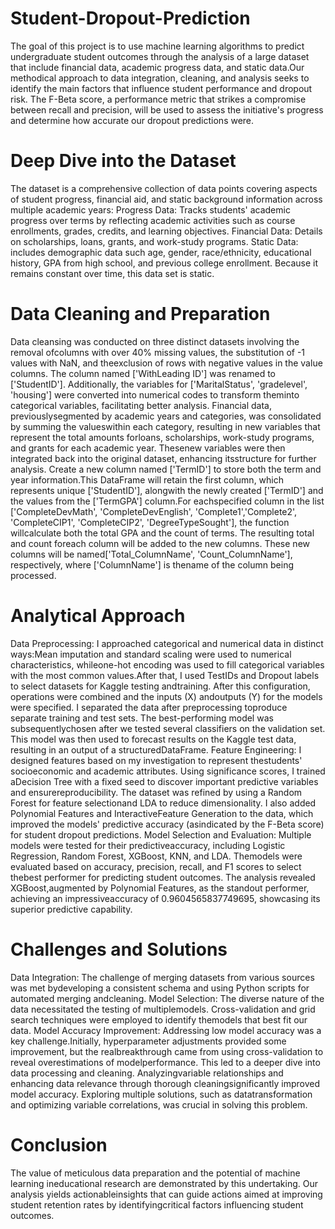 # Student-Dropout-Prediction
The goal of this project is to use machine learning algorithms to predict undergraduate student outcomes through the analysis of a large dataset that include financial data, academic progress data, and static data.Our methodical approach to data integration,
cleaning, and analysis seeks to identify the main factors that influence student performance
and dropout risk. The F-Beta score, a performance metric that strikes a compromise between
recall and precision, will be used to assess the initiative's progress and determine how
accurate our dropout predictions were.

# Deep Dive into the Dataset
The dataset is a comprehensive collection of data points covering aspects of student
progress, financial aid, and static background information across multiple academic years:
Progress Data: Tracks students' academic progress over terms by reflecting academic
activities such as course enrollments, grades, credits, and learning objectives.
Financial Data: Details on scholarships, loans, grants, and work-study programs.
Static Data: includes demographic data such age, gender, race/ethnicity, educational
history, GPA from high school, and previous college enrollment. Because it remains
constant over time, this data set is static.

# Data Cleaning and Preparation
Data cleansing was conducted on three distinct datasets involving the removal ofcolumns with over 40% missing values, the substitution of -1 values with NaN, and theexclusion of rows with negative values in the value columns. The column named ['WithLeading ID'] was renamed to ['StudentID']. Additionally, the variables for ['MaritalStatus', 'gradelevel', 'housing'] were converted into numerical codes to transform theminto categorical variables, facilitating better analysis. Financial data, previouslysegmented by academic years and categories, was consolidated by summing the valueswithin each category, resulting in new variables that represent the total amounts forloans, scholarships, work-study programs, and grants for each academic year. Thesenew variables were then integrated back into the original dataset, enhancing itsstructure for further analysis.
Create a new column named ['TermID'] to store both the term and year information.This DataFrame will retain the first column, which represents unique ['StudentID'], alongwith the newly created ['TermID'] and the values from the ['TermGPA'] column.For eachspecified column in the list ['CompleteDevMath', 'CompleteDevEnglish', 'Complete1','Complete2', 'CompleteCIP1', 'CompleteCIP2', 'DegreeTypeSought'], the function willcalculate both the total GPA and the count of terms. The resulting total and count foreach column will be added to the new columns. These new columns will be named['Total_ColumnName', 'Count_ColumnName'], respectively, where ['ColumnName'] is thename of the column being processed.

# Analytical Approach
Data Preprocessing:
I approached categorical and numerical data in distinct ways:Mean imputation and standard scaling were used to numerical characteristics, whileone-hot encoding was used to fill categorical variables with the most common values.After that, I used TestIDs and Dropout labels to select datasets for Kaggle testing andtraining. After this configuration, operations were combined and the inputs (X) andoutputs (Y) for the models were specified. I separated the data after preprocessing toproduce separate training and test sets. The best-performing model was subsequentlychosen after we tested several classifiers on the validation set. This model was then
used to forecast results on the Kaggle test data, resulting in an output of a structuredDataFrame.
Feature Engineering:
I designed features based on my investigation to represent thestudents' socioeconomic and academic attributes. Using significance scores, I trained aDecision Tree with a fixed seed to discover important predictive variables and ensurereproducibility. The dataset was refined by using a Random Forest for feature selectionand LDA to reduce dimensionality. I also added Polynomial Features and InteractiveFeature Generation to the data, which improved the models' predictive accuracy (asindicated by the F-Beta score) for student dropout predictions.
Model Selection and Evaluation:
Multiple models were tested for their predictiveaccuracy, including Logistic Regression, Random Forest, XGBoost, KNN, and LDA. Themodels were evaluated based on accuracy, precision, recall, and F1 scores to select thebest performer for predicting student outcomes. The analysis revealed XGBoost,augmented by Polynomial Features, as the standout performer, achieving an impressiveaccuracy of 0.9604565837749695, showcasing its superior predictive capability.

# Challenges and Solutions
Data Integration:
The challenge of merging datasets from various sources was met bydeveloping a consistent schema and using Python scripts for automated merging andcleaning.
Model Selection:
The diverse nature of the data necessitated the testing of multiplemodels. Cross-validation and grid search techniques were employed to identify themodels that best fit our data.
Model Accuracy Improvement:
Addressing low model accuracy was a key challenge.Initially, hyperparameter adjustments provided some improvement, but the realbreakthrough came from using cross-validation to reveal overestimations of modelperformance. This led to a deeper dive into data processing and cleaning. Analyzingvariable relationships and enhancing data relevance through thorough cleaningsignificantly improved model accuracy. Exploring multiple solutions, such as datatransformation and optimizing variable correlations, was crucial in solving this problem.

# Conclusion
The value of meticulous data preparation and the potential of machine learning ineducational research are demonstrated by this undertaking. Our analysis yields actionableinsights that can guide actions aimed at improving student retention rates by identifyingcritical factors influencing student outcomes.
